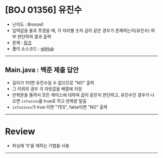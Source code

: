 # \[BOJ 01356] 유진수

- 난이도 : Bronze1
- 입력값을 둘로 쪼갰을 때, 각 자리별 숫자 곱이 같은 경우가 존재하는지(유진수) 여부 판단하여 결과 출력
- 문제 : <a href="https://www.acmicpc.net/problem/1356" target="_blank">링크</a>
- 풀이 소스코드 :  <a href="src/Main.java" target="_blank">gitHub</a>

---  

## Main.java : 백준 제출 답안
- 길이가 1이면 유진수일 수 없으므로 "NO" 출력
- 그 이외의 경우 각 자릿값을 배열에 저장
- 반복문을 돌려서 모든 케이스에 대하여 곱이 같은지 판단하고, 유진수인 경우가 나오면 `isYuzinu`를 true로 하고 반복문 탈출
- `isYuzinsu`가 true 이면 "YES", false이면 "NO" 출력

---

# Review
- 파싱에 '0'을 제하는 기법을 사용

---
